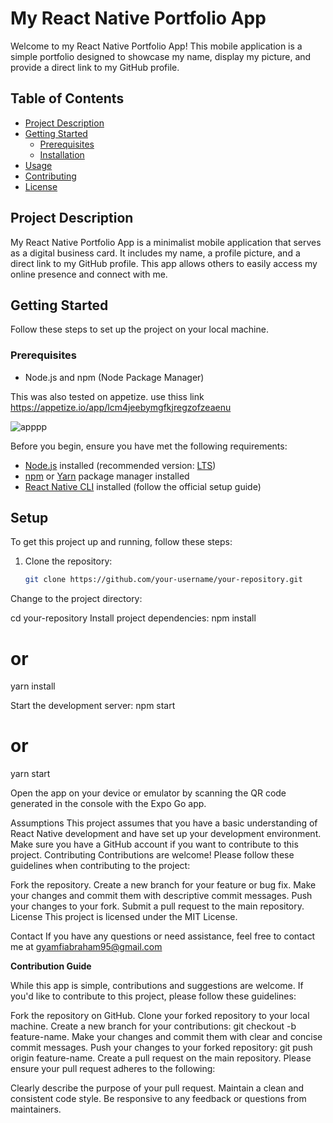 # My React Native Portfolio App

Welcome to my React Native Portfolio App! This mobile application is a simple portfolio designed to showcase my name, display my picture, and provide a direct link to my GitHub profile.

## Table of Contents
- [Project Description](#project-description)
- [Getting Started](#getting-started)
  - [Prerequisites](#prerequisites)
  - [Installation](#installation)
- [Usage](#usage)
- [Contributing](#contributing)
- [License](#license)

## Project Description

My React Native Portfolio App is a minimalist mobile application that serves as a digital business card. 
It includes my name, a profile picture, and a direct link to my GitHub profile. This app allows others to easily access my online presence and connect with me.

## Getting Started

Follow these steps to set up the project on your local machine.

### Prerequisites

- Node.js and npm (Node Package Manager)

This was also tested on appetize. use thiss link
https://appetize.io/app/lcm4jeebymgfkjregzofzeaenu

![apppp](https://github.com/AbrahamGyamfi/Slack---Stage-1/assets/123899321/16c65831-81b1-4378-bbe3-fb79399bd449)


Before you begin, ensure you have met the following requirements:

- [Node.js](https://nodejs.org/) installed (recommended version: [LTS](https://nodejs.org/en/download/))
- [npm](https://www.npmjs.com/) or [Yarn](https://classic.yarnpkg.com/en/docs/install) package manager installed
- [React Native CLI](https://reactnative.dev/docs/environment-setup) installed (follow the official setup guide)

## Setup

To get this project up and running, follow these steps:

1. Clone the repository:

   ```bash
   git clone https://github.com/your-username/your-repository.git
Change to the project directory:

cd your-repository
Install project dependencies:
npm install
# or
yarn install

Start the development server:
npm start
# or
yarn start

Open the app on your device or emulator by scanning the QR code generated in the console with the Expo Go app.

Assumptions
This project assumes that you have a basic understanding of React Native development and have set up your development environment.
Make sure you have a GitHub account if you want to contribute to this project.
Contributing
Contributions are welcome! Please follow these guidelines when contributing to the project:

Fork the repository.
Create a new branch for your feature or bug fix.
Make your changes and commit them with descriptive commit messages.
Push your changes to your fork.
Submit a pull request to the main repository.
License
This project is licensed under the MIT License.

Contact
If you have any questions or need assistance, feel free to contact me at gyamfiabraham95@gmail.com

**Contribution Guide**


While this app is simple, contributions and suggestions are welcome. If you'd like to contribute to this project, please follow these guidelines:

Fork the repository on GitHub.
Clone your forked repository to your local machine.
Create a new branch for your contributions: git checkout -b feature-name.
Make your changes and commit them with clear and concise commit messages.
Push your changes to your forked repository: git push origin feature-name.
Create a pull request on the main repository.
Please ensure your pull request adheres to the following:

Clearly describe the purpose of your pull request.
Maintain a clean and consistent code style.
Be responsive to any feedback or questions from maintainers.





